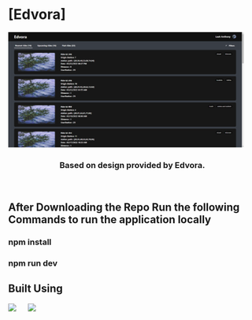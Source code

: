 # [Edvora]

<img style="margin:auto; max-width:95%;" src="https://github.com/Mr-Hypocrite/Edvora/blob/main/public/images/thumbnail.PNG?raw=true" alt="thumbnail" />

<h3 align="center">Based on design provided by Edvora.</h3>

<br />

## After Downloading the Repo Run the following Commands to run the application locally

### npm install
### npm run dev

## Built Using

<img style='width:50px; margin-right: 20px' src="https://cdn.jsdelivr.net/gh/devicons/devicon/icons/nextjs/nextjs-original.svg"/>

<img style='width:50px; margin-right: 20px' src="https://cdn.jsdelivr.net/gh/devicons/devicon/icons/typescript/typescript-plain.svg" />
